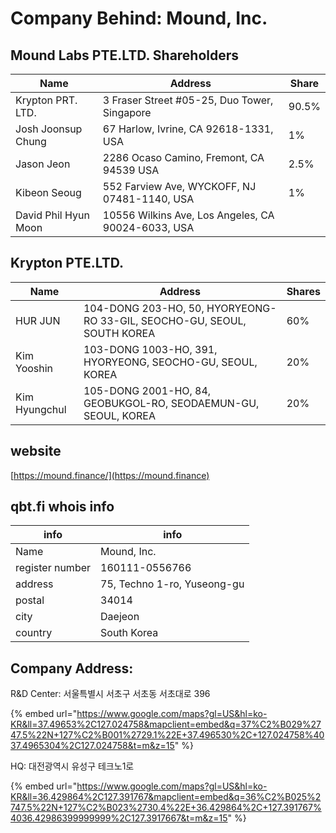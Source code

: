 # Company Behind: Mound, Inc.

## Mound Labs PTE.LTD. Shareholders

| Name                 | Address                                            | Share |
| -------------------- | -------------------------------------------------- | ----- |
| Krypton PRT. LTD.    | 3 Fraser Street #05-25, Duo Tower, Singapore       | 90.5% |
| Josh Joonsup Chung   | 67 Harlow, Ivrine, CA 92618-1331, USA              | 1%    |
| Jason Jeon           | 2286 Ocaso Camino, Fremont, CA 94539 USA           | 2.5%  |
| Kibeon Seoug         | 552 Farview Ave, WYCKOFF, NJ 07481-1140, USA       | 1%    |
| David Phil Hyun Moon | 10556 Wilkins Ave, Los Angeles, CA 90024-6033, USA |       |

## Krypton PTE.LTD.

| Name          | Address                                                                 | Shares |
| ------------- | ----------------------------------------------------------------------- | ------ |
| HUR JUN       | 104-DONG 203-HO, 50, HYORYEONG-RO 33-GIL, SEOCHO-GU, SEOUL, SOUTH KOREA | 60%    |
| Kim Yooshin   | 103-DONG 1003-HO, 391, HYORYEONG, SEOCHO-GU, SEOUL, KOREA               | 20%    |
| Kim Hyungchul | 105-DONG 2001-HO, 84, GEOBUKGOL-RO, SEODAEMUN-GU, SEOUL, KOREA          | 20%    |

## website

[https://mound.finance/](https://mound.finance)

## qbt.fi whois info

| info            | info                         |
| --------------- | ---------------------------- |
| Name            | Mound, Inc.                  |
| register number | 160111-0556766               |
| address         | 75, Techno 1-ro, Yuseong-gu  |
| postal          | 34014                        |
| city            | Daejeon                      |
| country         | South Korea                  |

## Company Address:

R\&D Center: 서울특별시 서초구 서초동 서초대로 396

{% embed url="https://www.google.com/maps?gl=US&hl=ko-KR&ll=37.49653%2C127.024758&mapclient=embed&q=37%C2%B029%2747.5%22N+127%C2%B001%2729.1%22E+37.496530%2C+127.024758%4037.4965304%2C127.024758&t=m&z=15" %}

HQ: 대전광역시 유성구 테크노1로

{% embed url="https://www.google.com/maps?gl=US&hl=ko-KR&ll=36.429864%2C127.391767&mapclient=embed&q=36%C2%B025%2747.5%22N+127%C2%B023%2730.4%22E+36.429864%2C+127.391767%4036.42986399999999%2C127.3917667&t=m&z=15" %}
